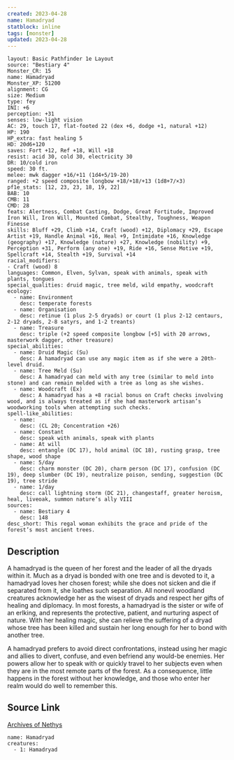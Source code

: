 ```yaml
---
created: 2023-04-28
name: Hamadryad
statblock: inline
tags: [monster]
updated: 2023-04-28
---
```

```statblock
layout: Basic Pathfinder 1e Layout
source: "Bestiary 4"
Monster_CR: 15
name: Hamadryad
Monster_XP: 51200
alignment: CG
size: Medium
type: fey
INI: +6
perception: +31
senses: low-light vision
AC: 29, touch 17, flat-footed 22 (dex +6, dodge +1, natural +12)
HP: 190
HP_extra: fast healing 5
HD: 20d6+120
saves: Fort +12, Ref +18, Will +18
resist: acid 30, cold 30, electricity 30
DR: 10/cold iron
speed: 30 ft.
melee: mwk dagger +16/+11 (1d4+5/19-20)
ranged: +2 speed composite longbow +18/+18/+13 (1d8+7/×3)
pf1e_stats: [12, 23, 23, 18, 19, 22]
BAB: 10
CMB: 11
CMD: 28
feats: Alertness, Combat Casting, Dodge, Great Fortitude, Improved Iron Will, Iron Will, Mounted Combat, Stealthy, Toughness, Weapon Finesse
skills: Bluff +29, Climb +14, Craft (wood) +12, Diplomacy +29, Escape Artist +19, Handle Animal +16, Heal +9, Intimidate +16, Knowledge (geography) +17, Knowledge (nature) +27, Knowledge (nobility) +9, Perception +31, Perform (any one) +19, Ride +16, Sense Motive +19, Spellcraft +14, Stealth +19, Survival +14
racial_modifiers:
- Craft (wood) 8
languages: Common, Elven, Sylvan, speak with animals, speak with plants, tongues
special_qualities: druid magic, tree meld, wild empathy, woodcraft
ecology:
  - name: Environment
    desc: temperate forests
  - name: Organisation
    desc: retinue (1 plus 2-5 dryads) or court (1 plus 2-12 centaurs, 2-12 dryads, 2-8 satyrs, and 1-2 treants)
  - name: Treasure
    desc: triple (+2 speed composite longbow [+5] with 20 arrows, masterwork dagger, other treasure)
special_abilities:
  - name: Druid Magic (Su)
    desc: A hamadryad can use any magic item as if she were a 20th-level druid.
  - name: Tree Meld (Su)
    desc: A hamadryad can meld with any tree (similar to meld into stone) and can remain melded with a tree as long as she wishes.
  - name: Woodcraft (Ex)
    desc: A hamadryad has a +8 racial bonus on Craft checks involving wood, and is always treated as if she had masterwork artisan’s woodworking tools when attempting such checks.
spell-like_abilities:
  - name:
    desc: (CL 20; Concentration +26)
  - name: Constant
    desc: speak with animals, speak with plants
  - name: At will
    desc: entangle (DC 17), hold animal (DC 18), rusting grasp, tree shape, wood shape
  - name: 5/day
    desc: charm monster (DC 20), charm person (DC 17), confusion (DC 19), deep slumber (DC 19), neutralize poison, sending, suggestion (DC 19), tree stride
  - name: 1/day
    desc: call lightning storm (DC 21), changestaff, greater heroism, heal, liveoak, summon nature’s ally VIII
sources:
  - name: Bestiary 4
    desc: 148
desc_short: This regal woman exhibits the grace and pride of the forest’s most ancient trees.
```
## Description
A hamadryad is the queen of her forest and the leader of all the dryads within it. Much as a dryad is bonded with one tree and is devoted to it, a hamadryad loves her chosen forest; while she does not sicken and die if separated from it, she loathes such separation. All nonevil woodland creatures acknowledge her as the wisest of dryads and respect her gifts of healing and diplomacy. In most forests, a hamadryad is the sister or wife of an erlking, and represents the protective, patient, and nurturing aspect of nature. With her healing magic, she can relieve the suffering of a dryad whose tree has been killed and sustain her long enough for her to bond with another tree.

A hamadryad prefers to avoid direct confrontations, instead using her magic and allies to divert, confuse, and even befriend any would-be enemies. Her powers allow her to speak with or quickly travel to her subjects even when they are in the most remote parts of the forest. As a consequence, little happens in the forest without her knowledge, and those who enter her realm would do well to remember this.
## Source Link
[Archives of Nethys](https://aonprd.com/MonsterDisplay.aspx?ItemName=Hamadryad)
```encounter-table
name: Hamadryad
creatures:
  - 1: Hamadryad
```
